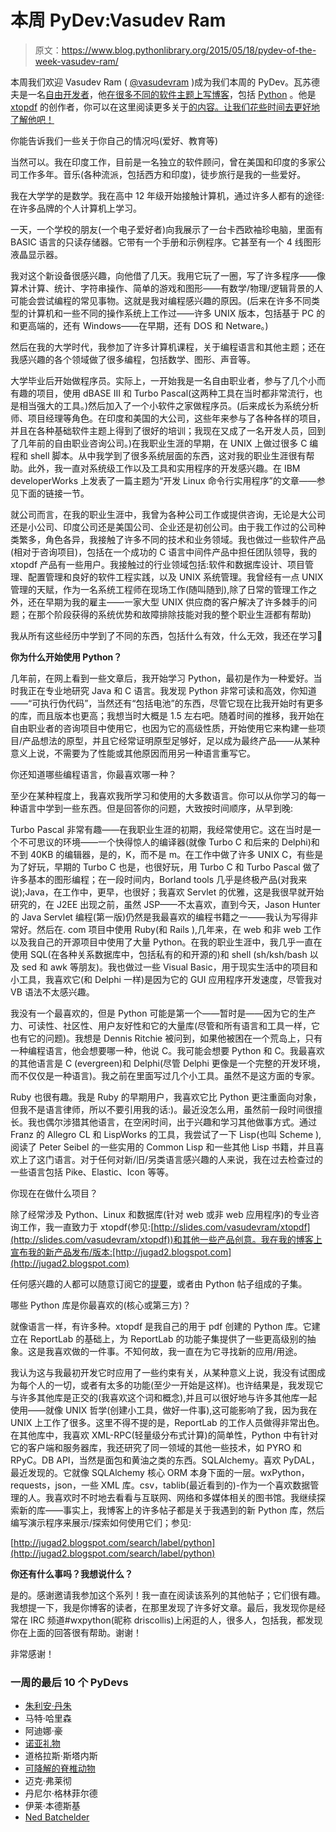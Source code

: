 # 本周 PyDev:Vasudev Ram

> 原文：<https://www.blog.pythonlibrary.org/2015/05/18/pydev-of-the-week-vasudev-ram/>

本周我们欢迎 Vasudev Ram ( [@vasudevram](http://twitter.com/vasudevram) )成为我们本周的 PyDev。瓦苏德夫是一名[自由开发者](http://www.dancingbison.com)，他[在很多不同的软件主题上写博客](http://jugad2.blogspot.com)，包括 [Python]( http://jugad2.blogspot.com/search/label/python) 。他是 [xtopdf](https://bitbucket.org/vasudevram/xtopdf) 的创作者，你可以在这里阅读更多关于[的内容。让我们花些时间去更好地了解他吧！](http://slides.com/vasudevram/xtopdf)

你能告诉我们一些关于你自己的情况吗(爱好、教育等)

当然可以。我在印度工作，目前是一名独立的软件顾问，曾在美国和印度的多家公司工作多年。音乐(各种流派，包括西方和印度)，徒步旅行是我的一些爱好。

我在大学学的是数学。我在高中 12 年级开始接触计算机，通过许多人都有的途径:在许多品牌的个人计算机上学习。

一天，一个学校的朋友(一个电子爱好者)向我展示了一台卡西欧袖珍电脑，里面有 BASIC 语言的只读存储器。它带有一个手册和示例程序。它甚至有一个 4 线图形液晶显示器。

我对这个新设备很感兴趣，向他借了几天。我用它玩了一圈，写了许多程序——像算术计算、统计、字符串操作、简单的游戏和图形——有数学/物理/逻辑背景的人可能会尝试编程的常见事物。这就是我对编程感兴趣的原因。(后来在许多不同类型的计算机和一些不同的操作系统上工作过——许多 UNIX 版本，包括基于 PC 的和更高端的，还有 Windows——在早期，还有 DOS 和 Netware。)

然后在我的大学时代，我参加了许多计算机课程，关于编程语言和其他主题；还在我感兴趣的各个领域做了很多编程，包括数学、图形、声音等。

大学毕业后开始做程序员。实际上，一开始我是一名自由职业者，参与了几个小而有趣的项目，使用 dBASE III 和 Turbo Pascal(这两种工具在当时都非常流行，也是相当强大的工具。)然后加入了一个小软件之家做程序员。(后来成长为系统分析师、项目经理等角色。在印度和美国的大公司，这些年来参与了各种各样的项目，并且在各种基础软件主题上得到了很好的培训；我现在又成了一名开发人员，回到了几年前的自由职业咨询公司。)在我职业生涯的早期，在 UNIX 上做过很多 C 编程和 shell 脚本。从中我学到了很多系统层面的东西，这对我的职业生涯很有帮助。此外，我一直对系统级工作以及工具和实用程序的开发感兴趣。在 IBM developerWorks 上发表了一篇主题为“开发 Linux 命令行实用程序”的文章——参见下面的链接一节。

就公司而言，在我的职业生涯中，我曾为各种公司工作或提供咨询，无论是大公司还是小公司、印度公司还是美国公司、企业还是初创公司。由于我工作过的公司种类繁多，角色各异，我接触了许多不同的技术和业务领域。我也做过一些软件产品(相对于咨询项目)，包括在一个成功的 C 语言中间件产品中担任团队领导，我的 xtopdf 产品有一些用户。我接触过的行业领域包括:软件和数据库设计、项目管理、配置管理和良好的软件工程实践，以及 UNIX 系统管理。我曾经有一点 UNIX 管理的天赋，作为一名系统工程师在现场工作(随叫随到),除了日常的管理工作之外，还在早期为我的雇主——一家大型 UNIX 供应商的客户解决了许多棘手的问题；在那个阶段获得的系统优势和故障排除技能对我的整个职业生涯都有帮助)

我从所有这些经历中学到了不同的东西，包括什么有效，什么无效，我还在学习🙂

**你为什么开始使用 Python？**

几年前，在网上看到一些文章后，我开始学习 Python，最初是作为一种爱好。当时我正在专业地研究 Java 和 C 语言。我发现 Python 非常可读和高效，你知道——“可执行伪代码”，当然还有“包括电池”的东西，尽管它现在比我开始时有更多的库，而且版本也更高；我想当时大概是 1.5 左右吧。随着时间的推移，我开始在自由职业者的咨询项目中使用它，也因为它的高级性质，开始使用它来构建一些项目/产品想法的原型，并且它经常证明原型足够好，足以成为最终产品——从某种意义上说，不需要为了性能或其他原因而用另一种语言重写它。

你还知道哪些编程语言，你最喜欢哪一种？

至少在某种程度上，我喜欢我所学习和使用的大多数语言。你可以从你学习的每一种语言中学到一些东西。但是回答你的问题，大致按时间顺序，从早到晚:

Turbo Pascal 非常有趣——在我职业生涯的初期，我经常使用它。这在当时是一个不可思议的环境——一个快得惊人的编译器(就像 Turbo C 和后来的 Delphi)和不到 40KB 的编辑器，是的，K，而不是 m。在工作中做了许多 UNIX C，有些是为了好玩，早期的 Turbo C 也是，也很好玩，用 Turbo C 和 Turbo Pascal 做了许多基本的图形编程；在一段时间内，Borland tools 几乎是终极产品(对我来说);Java，在工作中，更早，也很好；我喜欢 Servlet 的优雅，这是我很早就开始研究的，在 J2EE 出现之前，虽然 JSP——不太喜欢，直到今天，Jason Hunter 的 Java Servlet 编程(第一版)仍然是我最喜欢的编程书籍之一——我认为写得非常好。然后在. com 项目中使用 Ruby(和 Rails ),几年来，在 web 和非 web 工作以及我自己的开源项目中使用了大量 Python。在我的职业生涯中，我几乎一直在使用 SQL(在各种关系数据库中，包括私有的和开源的)和 shell (sh/ksh/bash 以及 sed 和 awk 等朋友)。我也做过一些 Visual Basic，用于现实生活中的项目和小工具，我喜欢它(和 Delphi 一样)是因为它的 GUI 应用程序开发速度，尽管我对 VB 语法不太感兴趣。

我没有一个最喜欢的，但是 Python 可能是第一个——暂时是——因为它的生产力、可读性、社区性、用户友好性和它的大量库(尽管和所有语言和工具一样，它也有它的问题)。我想是 Dennis Ritchie 被问到，如果他被困在一个荒岛上，只有一种编程语言，他会想要哪一种，他说 C。我可能会想要 Python 和 C。我最喜欢的其他语言是 C (evergreen)和 Delphi(尽管 Delphi 更像是一个完整的开发环境，而不仅仅是一种语言)。我之前在里面写过几个小工具。虽然不是这方面的专家。

Ruby 也很有趣。我是 Ruby 的早期用户，我喜欢它比 Python 更注重面向对象，但我不是语言律师，所以不要引用我的话:)。最近没怎么用，虽然前一段时间很擅长。我也偶尔涉猎其他语言，在空闲时间，出于兴趣和学习其他做事方式。通过 Franz 的 Allegro CL 和 LispWorks 的工具，我尝试了一下 Lisp(也叫 Scheme ),阅读了 Peter Seibel 的一些实用的 Common Lisp 和一些其他 Lisp 书籍，并且喜欢上了这门语言。对于任何对新/旧/另类语言感兴趣的人来说，我在过去检查过的一些语言包括 Pike、Elastic、Icon 等等。

你现在在做什么项目？

除了经常涉及 Python、Linux 和数据库(针对 web 或非 web 应用程序)的专业咨询工作，我一直致力于 xtopdf(参见:[http://slides.com/vasudevram/xtopdf](http://slides.com/vasudevram/xtopdf))和其他一些产品创意。我在我的博客上宣布我的新产品发布/版本:[http://jugad2.blogspot.com](http://jugad2.blogspot.com)

任何感兴趣的人都可以随意订阅它的[提要](http://jugad2.blogspot.com/search/label/python)，或者由 Python 帖子组成的子集。

哪些 Python 库是你最喜欢的(核心或第三方)？

就像语言一样，有许多种。xtopdf 是我自己的用于 pdf 创建的 Python 库。它建立在 ReportLab 的基础上，为 ReportLab 的功能子集提供了一些更高级别的抽象。这是我喜欢做的一件事。不知何故，我一直在为它寻找新的应用/用途。

我认为这与我最初开发它时应用了一些约束有关，从某种意义上说，我没有试图成为每个人的一切，或者有太多的功能(至少一开始是这样)。也许结果是，我发现它与许多其他库是正交的(我喜欢这个词和概念),并且可以很好地与许多其他库一起使用——就像 UNIX 哲学(创建小工具，做好一件事),这可能影响了我，因为我在 UNIX 上工作了很多。这里不得不提的是，ReportLab 的工作人员做得非常出色。在其他库中，我喜欢 XML-RPC(轻量级分布式计算)的简单性，Python 中有针对它的客户端和服务器库，我还研究了同一领域的其他一些技术，如 PYRO 和 RPyC。DB API，当然是面包和黄油之类的东西。SQLAlchemy。喜欢 PyDAL，最近发现的。它就像 SQLAlchemy 核心 ORM 本身下面的一层。wxPython，requests，json，一些 XML 库。csv，tablib(最近看到的)-作为一个喜欢数据管理的人。我喜欢时不时地去看看与互联网、网络和多媒体相关的图书馆。我继续探索新的库——事实上，我博客上的许多帖子都是关于我遇到的新 Python 库，然后编写演示程序来展示/探索如何使用它们；参见:

[http://jugad2.blogspot.com/search/label/python](http://jugad2.blogspot.com/search/label/python)

**你还有什么事吗？我想说什么？**

是的。感谢邀请我参加这个系列！我一直在阅读该系列的其他帖子；它们很有趣。我想提一下，我是你博客的读者，在那里发现了许多好文章。最后，我发现你是经常在 IRC 频道#wxpython(昵称 driscollis)上闲逛的人，很多人，包括我，都发现你在上面的回答很有帮助。谢谢！

非常感谢！

### 一周的最后 10 个 PyDevs

*   [朱利安·丹朱](https://www.blog.pythonlibrary.org/2015/05/11/pydev-of-the-week-julien-danjou/)
*   马特·哈里森
*   阿迪娜·豪
*   [诺亚礼物](https://www.blog.pythonlibrary.org/2015/04/20/pydev-of-the-week-noah-gift/)
*   道格拉斯·斯塔内斯
*   [可降解的脊椎动物](https://www.blog.pythonlibrary.org/2015/04/06/pydev-of-the-week-lennart-regebro/)
*   迈克·弗莱彻
*   丹尼尔·格林菲尔德
*   伊莱·本德斯基
*   [Ned Batchelder](https://www.blog.pythonlibrary.org/2015/03/09/pydev-of-the-week-ned-batchelder/)